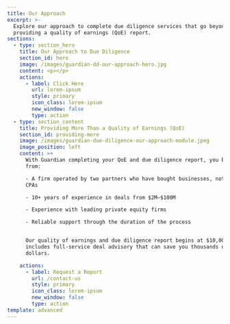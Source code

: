 ```yaml
---
title: Our Approach
excerpt: >-
  Explore our approach to complete due diligence services that go beyond just
  providing a quality of earnings (QoE) report.
sections:
  - type: section_hero
    title: Our Approach to Due Diligence
    section_id: hero
    image: /images/guardian-dd-our-approach-hero.jpg
    content: <p></p>
    actions:
      - label: Click Here
        url: lorem-ipsum
        style: primary
        icon_class: lorem-ipsum
        new_window: false
        type: action
  - type: section_content
    title: Providing More Than a Quality of Earnings (QoE)
    section_id: providing-more
    image: /images/guardian-due-diligence-our-approach-module.jpeg
    image_position: left
    content: >+
      With Guardian completing your QoE and due diligence report, you benefit
      from:

      - A firm operated by two partners who have bought businesses, not just
      CPAs

      - 10+ years of experience in deals from $2M–$100M

      - Experience with leading private equity firms

      - Reliable support through the duration of the process


      Our quality of earnings and due diligence report begins at $10,000 and
      includes full-service deal advisory that can save you thousands of
      dollars.

    actions:
      - label: Request a Report
        url: /contact-us
        style: primary
        icon_class: lorem-ipsum
        new_window: false
        type: action
template: advanced
---
```

